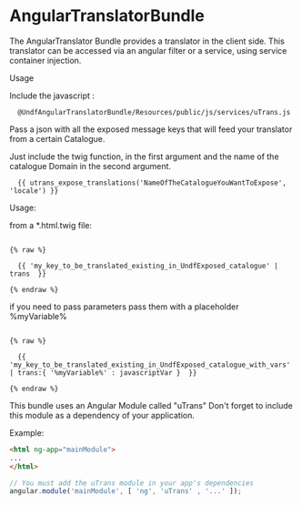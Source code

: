 AngularTranslatorBundle
=======================

The AngularTranslator Bundle provides a translator in the client side. 
This translator can be accessed via an angular filter or a service, using service container injection.

Usage

Include the javascript :

``` jinja
  @UndfAngularTranslatorBundle/Resources/public/js/services/uTrans.js
```

Pass a json with all the exposed message keys that will feed your translator from a certain Catalogue.

Just include the twig function, in the first argument and the name of the 
catalogue Domain in the second argument.

``` jinja
  {{ utrans_expose_translations('NameOfTheCatalogueYouWantToExpose', 'locale') }}
```


Usage:

from a *.html.twig file:

``` jinja

{% raw %}

  {{ 'my_key_to_be_translated_existing_in_UndfExposed_catalogue' | trans  }}
  
{% endraw %}

```

if you need to pass parameters pass them with a placeholder %myVariable%


``` jinja

{% raw %}

  {{ 'my_key_to_be_translated_existing_in_UndfExposed_catalogue_with_vars' | trans:{ '%myVariable%' : javascriptVar }  }}
  
{% endraw %}

```

This bundle uses an Angular Module called "uTrans"
Don't forget to include this module as a dependency of your application.

Example:
```html
<html ng-app="mainModule">
...
</html>
````

```javascript
// You must add the uTrans module in your app's dependencies
angular.module('mainModule', [ 'ng', 'uTrans' , '...' ]);
```

